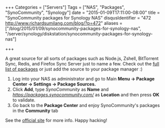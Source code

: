 +++
Categories = ["Servers"]
Tags = ["NAS", "Packages", "SynoCommunity", "Synology"]
date = "2015-01-09T17:11:00-08:00"
title = "SynoCommunity packages for Synology NAS"
disqusIdentifier = "472 http://www.richardsumilang.com/blog/?p=472"
aliases = ["/blog/2015/01/09/synocommunity-packages-for-synology-nas", "/server/synology/diskstation/synocommunity-packages-for-synology-nas"]

+++

[1]: https://synocommunity.com/packages "SynoCommunity Packages"
[2]: https://synocommunity.com/ "SynoCommunity"

A great source for all sorts of packages such as Node.js, Zshell, BitTorrent
Sync, Redis, and Firefox Sync Server just to name a few. Check out the
[full list of packages][1] or just add the source to your package manager :)

<!--more-->

1. Log into your NAS as administrator and go to Main **Menu → Package Center →
Settings → Package Sources.**
2. Click **Add**, type *SynoCommunity* as **Name** and
*<https://packages.synocommunity.com/>* as **Location** and then press **OK** to
validate.
3. Go back to the **Package Center** and enjoy SynoCommunity's packages in the
**Community** tab

See the [official site][2] for more info. Happy hacking!
